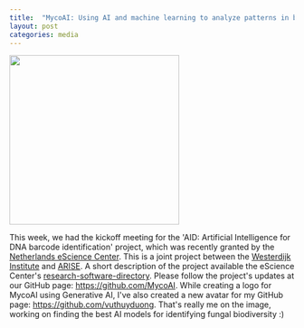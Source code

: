 ```yaml
---
title:  "MycoAI: Using AI and machine learning to analyze patterns in biodiversity genomics in Fungi"
layout: post
categories: media
---
```

<img src="https://github.com/vuthuyduong/vuthuyduong.github.io/assets/24915122/0a599921-f650-4334-8ce9-bc27a63aa4d8" height="300"/>

This week, we had the kickoff meeting for the 'AID: Artificial Intelligence for DNA barcode identification' project, which was recently granted by 
the [Netherlands eScience Center](https://www.esciencecenter.nl/). This is a joint project between the [Westerdijk Institute](https://wi.knaw.nl/) 
and [ARISE](https://www.arise-biodiversity.nl/). A short description of the project available 
the eScience Center's [research-software-directory](https://research-software-directory.org/projects/aid?fbclid=IwAR3rXExmEbWzL8B9DMOIWDWNJ6Vg7ElV6HLFVR56wPP6OJe5bVinqLqQ60E).
Please follow the project's updates at our GitHub page: https://github.com/MycoAI.
While creating a logo for MycoAI using Generative AI, I've also created a new avatar for my GitHub page: https://github.com/vuthuyduong. 
That's really me on the image, working on finding the best AI models for identifying fungal biodiversity :)
